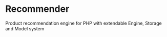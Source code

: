# Recommender
Product recommendation engine for PHP with extendable Engine, Storage and Model system

